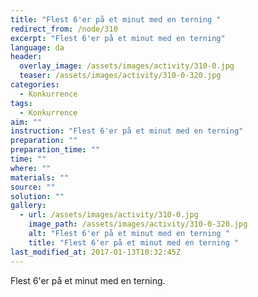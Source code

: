 ```yaml
---
title: "Flest 6'er på et minut med en terning "
redirect_from: /node/310
excerpt: "Flest 6'er på et minut med en terning"
language: da
header:
  overlay_image: /assets/images/activity/310-0.jpg
  teaser: /assets/images/activity/310-0-320.jpg
categories: 
  - Konkurrence
tags: 
  - Konkurrence
aim: ""
instruction: "Flest 6'er på et minut med en terning"
preparation: ""
preparation_time: ""
time: ""
where: ""
materials: ""
source: ""
solution: ""
gallery:
  - url: /assets/images/activity/310-0.jpg
    image_path: /assets/images/activity/310-0-320.jpg
    alt: "Flest 6'er på et minut med en terning "
    title: "Flest 6'er på et minut med en terning "
last_modified_at: 2017-01-13T10:32:45Z
---
```

Flest 6'er på et minut med en terning.
